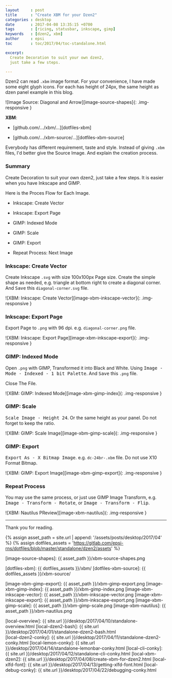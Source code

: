 ```yaml
---
layout     : post
title      : "Create XBM for your Dzen2"
categories : desktop
date       : 2017-04-08 13:35:15 +0700
tags       : [ricing, statusbar, inkscape, gimp]
keywords   : [dzen2, xbm]
author     : epsi
toc        : toc/2017/04/toc-standalone.html

excerpt:
  Create Decoration to suit your own dzen2,
  just take a few steps.

---
```


Dzen2 can read <code class="code-file">.xbm</code> image format.
For your convenience, I have made some eight glyph icons.
For each has height of 24px, the same height as dzen panel example in this blog.

![Image Source: Diagonal and Arrow][image-source-shapes]{: .img-responsive }

**XBM**:<br/>

*	[github.com/.../xbm/...][dotfiles-xbm]

*	[github.com/.../xbm-source/...][dotfiles-xbm-source]

Everybody has different requirement, taste and style.
Instead of giving <code class="code-file">.xbm</code> files,
I'd better give the Source Image.
And explain the creation process.

### Summary

Create Decoration to suit your own dzen2, just take a few steps.
It is easier when you have Inkscape and GIMP.

Here is the Proces Flow for Each Image.

*	Inkscape: Create Vector

*	Inkscape: Export Page

*	GIMP: Indexed Mode

*	GIMP: Scale

*	GIMP: Export

*	Repeat Process: Next Image


### Inkscape: Create Vector

Create Inkscape <code class="code-file">.svg</code> with size 100x100px Page size.
Create the simple shape as needed, e.g. triangle at bottom right to create a diagonal corner.
And <kbd>Save</kbd> this <code class="code-file">diagonal-corner.svg</code> file.

![XBM: Inkscape: Create Vector][image-xbm-inkscape-vector]{: .img-responsive }

### Inkscape: Export Page

Export Page to <code class="code-file">.png</code> with 96 dpi.
e.g. <code class="code-file">diagonal-corner.png</code> file.

![XBM: Inkscape: Export Page][image-xbm-inkscape-export]{: .img-responsive }

### GIMP: Indexed Mode

Open <code class="code-file">.png</code> with GIMP,
Transformed it into Black and White.
Using <kbd>Image - Mode - Indexed - 1 bit Palette</kbd>.
And <kbd>Save</kbd> this <code class="code-file">.png</code> file.

Close The File.

![XBM: GIMP: Indexed Mode][image-xbm-gimp-index]{: .img-responsive }

### GIMP: Scale

<kbd>Scale Image - Height 24</kbd>.
Or the same height as your panel.
Do not forget to keep the ratio.

![XBM: GIMP: Scale Image][image-xbm-gimp-scale]{: .img-responsive }

### GIMP: Export

<kbd>Export As - X Bitmap Image</kbd>.
e.g. <code class="code-file">dc-24br-.xbm</code> file.
Do not use X10 Format Bitmap.

![XBM: GIMP: Export Image][image-xbm-gimp-export]{: .img-responsive }

### Repeat Process

You may use the same process, or just use GIMP Image Transform,
e.g. <kbd>Image - Transform - Rotate</kbd>,
or <kbd>Image - Transform - Flip</kbd>.

![XBM: Nautilus PReview][image-xbm-nautilus]{: .img-responsive }

-- -- --

Thank you for reading.


[//]: <> ( -- -- -- links below -- -- -- )

{% assign asset_path = site.url | append: '/assets/posts/desktop/2017/04' %}
{% assign dotfiles_assets = 'https://gitlab.com/epsi-rns/dotfiles/blob/master/standalone/dzen2/assets' %}

[image-source-shapes]: {{ asset_path }}/xbm-source-shapes.png

[dotfiles-xbm]:        {{ dotfiles_assets }}/xbm/
[dotfiles-xbm-source]: {{ dotfiles_assets }}/xbm-source/

[image-xbm-gimp-export]:     {{ asset_path }}/xbm-gimp-export.png
[image-xbm-gimp-index]:      {{ asset_path }}/xbm-gimp-index.png
[image-xbm-inkscape-vector]: {{ asset_path }}/xbm-inkscape-vector.png
[image-xbm-inkscape-export]: {{ asset_path }}/xbm-inkscape-export.png
[image-xbm-gimp-scale]:      {{ asset_path }}/xbm-gimp-scale.png
[image-xbm-nautilus]:        {{ asset_path }}/xbm-nautilus.png

[local-overview]:    {{ site.url }}/desktop/2017/04/10/standalone-overview.html
[local-dzen2-bash]:  {{ site.url }}/desktop/2017/04/01/standalone-dzen2-bash.html  
[local-dzen2-conky]: {{ site.url }}/desktop/2017/04/11/standalone-dzen2-conky.html
[local-lemon-conky]: {{ site.url }}/desktop/2017/04/14/standalone-lemonbar-conky.html
[local-cli-conky]:   {{ site.url }}/desktop/2017/04/12/standalone-cli-conky.html
[local-xbm-dzen2]:   {{ site.url }}/desktop/2017/04/08/create-xbm-for-dzen2.html
[local-xlfd-font]:   {{ site.url }}/desktop/2017/04/13/getting-xlfd-font.html
[local-debug-conky]: {{ site.url }}/desktop/2017/04/22/debugging-conky.html

